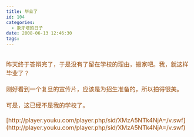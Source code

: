 ```yaml
---
title: 毕业了
id: 104
categories:
  - 象牙塔的日子
date: 2008-06-13 12:46:30
tags:
---
```


<div id="msgcns!DA984E57EDE76A7C!1254" class="bvMsg"><div><font color="#974806" size="3"/> </div>
<div><font color="#974806" size="3">昨天终于答辩完了，于是没有了留在学校的理由，搬家吧。我，就这样毕业了？</font></div>
<div><font color="#974806" size="3"/> </div>
<div><font color="#974806" size="3">刚好看到一个复旦的宣传片，应该是为招生准备的，所以拍得很美。</font></div>
<div><font color="#974806" size="3"/> </div>
<div><font color="#974806" size="3">可是，这已经不是我的学校了。</font></div>
<div> </div>
<div><span style="display:none;"> </span>[http://player.youku.com/player.php/sid/XMzA5NTk4NjA=/v.swf](http://player.youku.com/player.php/sid/XMzA5NTk4NjA=/v.swf)  </div>
<div> </div>
<div> </div></div>